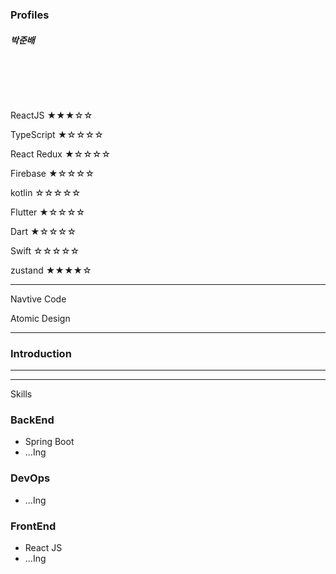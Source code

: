 ### Profiles 

##### 박준배  

<br>

<br><br>

ReactJS ★★★☆☆

TypeScript ★☆☆☆☆

React Redux ★☆☆☆☆
 
Firebase ★☆☆☆☆

kotlin ☆☆☆☆☆

Flutter ★☆☆☆☆

Dart ★☆☆☆☆

Swift ☆☆☆☆☆

zustand ★★★★☆




***

Navtive Code

Atomic Design


***

### Introduction







***


***
Skills

### BackEnd 

- Spring Boot
- ...Ing

### DevOps

- ...Ing

### FrontEnd

- React JS
- ...Ing


<br>
